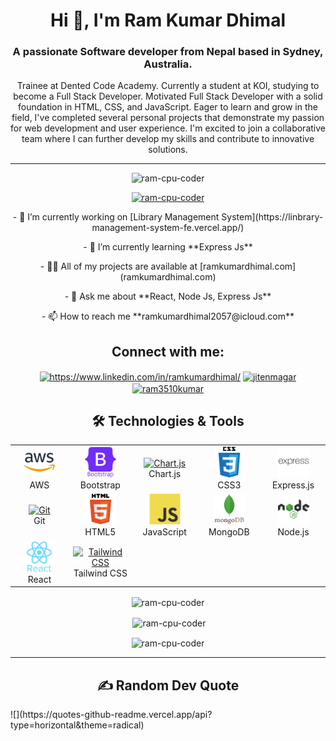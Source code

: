 <h1 align="center">Hi 👋, I'm Ram Kumar Dhimal</h1>
<h3 align="center">A passionate Software developer from Nepal based in Sydney, Australia.</h3>
<p align = "center">Trainee at Dented Code Academy.  
Currently a student at KOI, studying to become a Full Stack Developer.  
Motivated Full Stack Developer with a solid foundation in HTML, CSS, and JavaScript.  
Eager to learn and grow in the field, I've completed several personal projects that demonstrate my passion for web development and user experience.  
I'm excited to join a collaborative team where I can further develop my skills and contribute to innovative solutions.</p>

---

<p align="center"> <img src="https://komarev.com/ghpvc/?username=ram-cpu-coder&label=Profile%20views&color=0e75b6&style=flat" alt="ram-cpu-coder" /> </p>

<p align="center"> <a href="https://github.com/ryo-ma/github-profile-trophy"><img src="https://github-profile-trophy.vercel.app/?username=ram-cpu-coder" alt="ram-cpu-coder" /></a> </p>

<p align="center">- 🔭 I’m currently working on [Library Management System](https://linbrary-management-system-fe.vercel.app/)</p>

<p align="center">- 🌱 I’m currently learning **Express Js**</p>

<p align="center">- 👨‍💻 All of my projects are available at [ramkumardhimal.com](ramkumardhimal.com)</p>

<p align="center">- 💬 Ask me about **React, Node Js, Express Js**</p>

<p align="center">- 📫 How to reach me **ramkumardhimal2057@icloud.com**</p>

<h2 align="center">Connect with me:</h2>
<p align="center">
<a align="center" href="https://linkedin.com/in/https://www.linkedin.com/in/ramkumardhimal/" target="blank"><img align="center" src="https://raw.githubusercontent.com/rahuldkjain/github-profile-readme-generator/master/src/images/icons/Social/linked-in-alt.svg" alt="https://www.linkedin.com/in/ramkumardhimal/" height="30" width="40" /></a>
<a align="center" href="https://fb.com/jitenmagar" target="blank"><img align="center" src="https://raw.githubusercontent.com/rahuldkjain/github-profile-readme-generator/master/src/images/icons/Social/facebook.svg" alt="jitenmagar" height="30" width="40" /></a>
<a align="center" href="https://instagram.com/ram3510kumar" target="blank"><img align="center" src="https://raw.githubusercontent.com/rahuldkjain/github-profile-readme-generator/master/src/images/icons/Social/instagram.svg" alt="ram3510kumar" height="30" width="40" /></a>
</p>

<h2 align="center">🛠️ Technologies & Tools</h2>

<div align="center">
  <table>
    <tr>
      <td align="center" width="100px">
        <a href="https://aws.amazon.com" target="_blank" rel="noreferrer">
          <img src="https://raw.githubusercontent.com/devicons/devicon/master/icons/amazonwebservices/amazonwebservices-original-wordmark.svg" width="50" height="50" alt="AWS"/>
        </a>
        <br/>AWS
      </td>
      <td align="center" width="100px">
        <a href="https://getbootstrap.com" target="_blank" rel="noreferrer">
          <img src="https://raw.githubusercontent.com/devicons/devicon/master/icons/bootstrap/bootstrap-plain-wordmark.svg" width="50" height="50" alt="Bootstrap"/>
        </a>
        <br/>Bootstrap
      </td>
      <td align="center" width="100px">
        <a href="https://www.chartjs.org" target="_blank" rel="noreferrer">
          <img src="https://www.chartjs.org/media/logo-title.svg" width="50" height="50" alt="Chart.js"/>
        </a>
        <br/>Chart.js
      </td>
      <td align="center" width="100px">
        <a href="https://www.w3schools.com/css/" target="_blank" rel="noreferrer">
          <img src="https://raw.githubusercontent.com/devicons/devicon/master/icons/css3/css3-original-wordmark.svg" width="50" height="50" alt="CSS3"/>
        </a>
        <br/>CSS3
      </td>
      <td align="center" width="100px">
        <a href="https://expressjs.com" target="_blank" rel="noreferrer">
          <img src="https://raw.githubusercontent.com/devicons/devicon/master/icons/express/express-original-wordmark.svg" width="50" height="50" alt="Express.js"/>
        </a>
        <br/>Express.js
      </td>
    </tr>
    <tr>
      <td align="center" width="100px">
        <a href="https://git-scm.com/" target="_blank" rel="noreferrer">
          <img src="https://www.vectorlogo.zone/logos/git-scm/git-scm-icon.svg" width="50" height="50" alt="Git"/>
        </a>
        <br/>Git
      </td>
      <td align="center" width="100px">
        <a href="https://www.w3.org/html/" target="_blank" rel="noreferrer">
          <img src="https://raw.githubusercontent.com/devicons/devicon/master/icons/html5/html5-original-wordmark.svg" width="50" height="50" alt="HTML5"/>
        </a>
        <br/>HTML5
      </td>
      <td align="center" width="100px">
        <a href="https://developer.mozilla.org/en-US/docs/Web/JavaScript" target="_blank" rel="noreferrer">
          <img src="https://raw.githubusercontent.com/devicons/devicon/master/icons/javascript/javascript-original.svg" width="50" height="50" alt="JavaScript"/>
        </a>
        <br/>JavaScript
      </td>
      <td align="center" width="100px">
        <a href="https://www.mongodb.com/" target="_blank" rel="noreferrer">
          <img src="https://raw.githubusercontent.com/devicons/devicon/master/icons/mongodb/mongodb-original-wordmark.svg" width="50" height="50" alt="MongoDB"/>
        </a>
        <br/>MongoDB
      </td>
      <td align="center" width="100px">
        <a href="https://nodejs.org" target="_blank" rel="noreferrer">
          <img src="https://raw.githubusercontent.com/devicons/devicon/master/icons/nodejs/nodejs-original-wordmark.svg" width="50" height="50" alt="Node.js"/>
        </a>
        <br/>Node.js
      </td>
    </tr>
    <tr>
      <td align="center" width="100px">
        <a href="https://reactjs.org/" target="_blank" rel="noreferrer">
          <img src="https://raw.githubusercontent.com/devicons/devicon/master/icons/react/react-original-wordmark.svg" width="50" height="50" alt="React"/>
        </a>
        <br/>React
      </td>
      <td align="center" width="100px">
        <a href="https://tailwindcss.com/" target="_blank" rel="noreferrer">
          <img src="https://www.vectorlogo.zone/logos/tailwindcss/tailwindcss-icon.svg" width="50" height="50" alt="Tailwind CSS"/>
        </a>
        <br/>Tailwind CSS
      </td>
    </tr>
  </table>
</div>


<p align="center"><img align="center" src="https://github-readme-stats.vercel.app/api/top-langs?username=ram-cpu-coder&show_icons=true&locale=en&layout=compact" alt="ram-cpu-coder" /></p>

<p align="center">&nbsp;<img align="center" src="https://github-readme-stats.vercel.app/api?username=ram-cpu-coder&show_icons=true&locale=en" alt="ram-cpu-coder" /></p>

<p align="center"><img align="center" src="https://github-readme-streak-stats.herokuapp.com/?user=ram-cpu-coder&" alt="ram-cpu-coder" /></p>


---

<h2 align ="center">✍️ Random Dev Quote</h2>
![](https://quotes-github-readme.vercel.app/api?type=horizontal&theme=radical)

